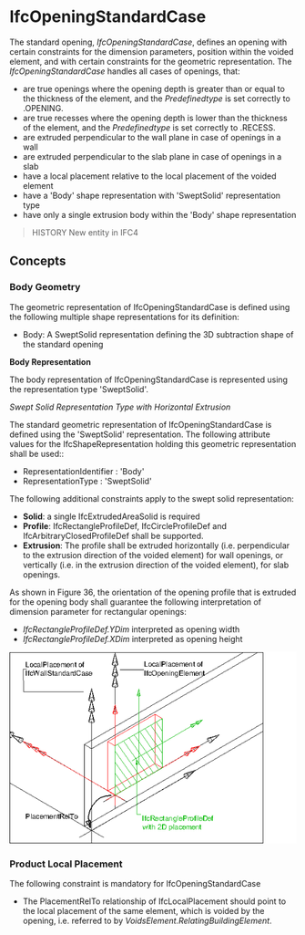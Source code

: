 # IfcOpeningStandardCase

The standard opening, _IfcOpeningStandardCase_, defines an opening with certain constraints for the dimension parameters, position within the voided element, and with certain constraints for the geometric representation. The _IfcOpeningStandardCase_ handles all cases of openings, that:

* are true openings where the opening depth is greater than or equal to the thickness of the element, and the _Predefinedtype_ is set correctly to .OPENING.
* are true recesses where the opening depth is lower than the thickness of the element, and the _Predefinedtype_ is set correctly to .RECESS.
* are extruded perpendicular to the wall plane in case of openings in a wall
* are extruded perpendicular to the slab plane in case of openings in a slab
* have a local placement relative to the local placement of the voided element
* have a 'Body' shape representation with 'SweptSolid' representation type
* have only a single extrusion body within the 'Body' shape representation

> HISTORY  New entity in IFC4

## Concepts

### Body Geometry

The geometric representation of IfcOpeningStandardCase is defined using the following multiple shape representations for its definition:

* Body: A SweptSolid representation defining the 3D subtraction shape of the standard opening

**Body Representation**

The body representation of IfcOpeningStandardCase is represented using the representation type 'SweptSolid'.

_Swept Solid Representation Type with Horizontal
Extrusion_

The standard geometric representation of IfcOpeningStandardCase is defined using the 'SweptSolid' representation. The following attribute values for the IfcShapeRepresentation holding this geometric representation shall be used::

* RepresentationIdentifier : 'Body'
* RepresentationType : 'SweptSolid'

The following additional constraints apply to the swept solid representation:

* **Solid**: a single IfcExtrudedAreaSolid is required
* **Profile**: IfcRectangleProfileDef, IfcCircleProfileDef and IfcArbitraryClosedProfileDef shall be supported.
* **Extrusion**: The profile shall be extruded horizontally (i.e. perpendicular to the extrusion direction of the voided element) for wall openings, or vertically (i.e. in the extrusion direction of the voided element), for slab openings.

As shown in Figure 36, the orientation of the opening profile that is extruded for the opening body shall guarantee the following interpretation of dimension parameter for rectangular openings:

* _IfcRectangleProfileDef.YDim_ interpreted as opening width
* _IfcRectangleProfileDef.XDim_ interpreted as opening height

!["standard opening"](../../../../figures/ifcopeningstandardcase_wall-layout1.png "Figure 1 &mdash; Opening standard representation")

### Product Local Placement

The following constraint is mandatory for IfcOpeningStandardCase

* The PlacementRelTo relationship of IfcLocalPlacement should point to the local placement of the same element, which is voided by the opening, i.e. referred to by _VoidsElement.RelatingBuildingElement_.

